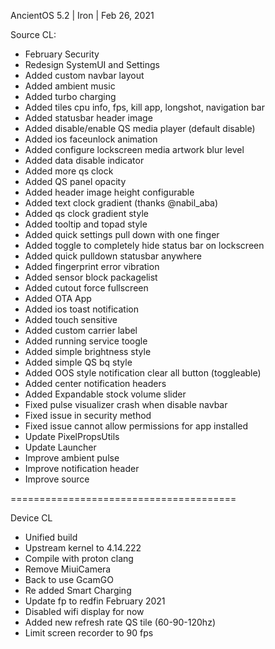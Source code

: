 AncientOS 5.2 | Iron | Feb 26, 2021

Source CL:

- February Security
- Redesign SystemUI and Settings
- Added custom navbar layout
- Added ambient music
- Added turbo charging
- Added tiles cpu info, fps, kill app, longshot, navigation bar
- Added statusbar header image
- Added disable/enable QS media player (default disable)
- Added ios faceunlock animation
- Added configure lockscreen media artwork blur level
- Added data disable indicator
- Added more qs clock
- Added QS panel opacity
- Added header image height configurable
- Added text clock gradient (thanks @nabil_aba)
- Added qs clock gradient style
- Added tooltip and topad style
- Added quick settings pull down with one finger
- Added toggle to completely hide status bar on lockscreen
- Added quick pulldown statusbar anywhere
- Added fingerprint error vibration
- Added sensor block packagelist
- Added cutout force fullscreen
- Added OTA App
- Added ios toast notification
- Added touch sensitive
- Added custom carrier label
- Added running service toogle
- Added simple brightness style
- Added simple QS bq style
- Added OOS style notification clear all button (toggleable)
- Added center notification headers
- Added Expandable stock volume slider 
- Fixed pulse visualizer crash when disable navbar
- Fixed issue in security method
- Fixed issue cannot allow permissions for app installed
- Update PixelPropsUtils
- Update Launcher
- Improve ambient pulse
- Improve notification header
- Improve source

=======================================

Device CL

- Unified build
- Upstream kernel to 4.14.222
- Compile with proton clang
- Remove MiuiCamera
- Back to use GcamGO
- Re added Smart Charging
- Update fp to redfin February 2021
- Disabled wifi display for now
- Added new refresh rate QS tile (60-90-120hz)
- Limit screen recorder to 90 fps

